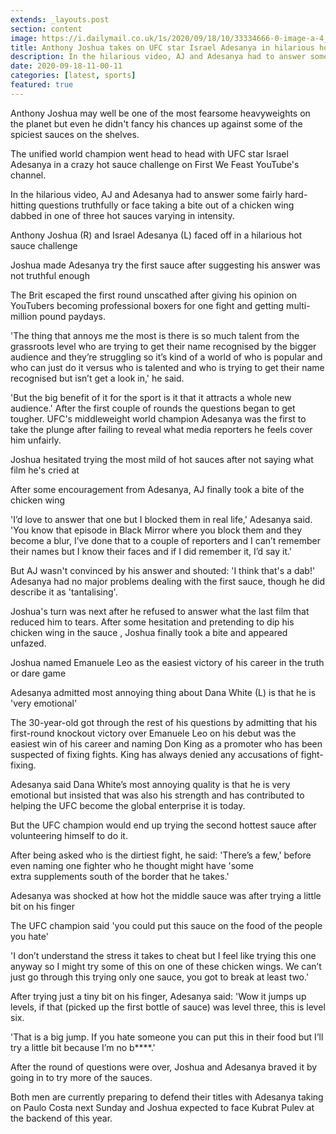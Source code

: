 ```yaml
---
extends: _layouts.post
section: content
image: https://i.dailymail.co.uk/1s/2020/09/18/10/33334666-0-image-a-4_1600420716706.jpg 
title: Anthony Joshua takes on UFC star Israel Adesanya in hilarious hot sauce challenge 
description: In the hilarious video, AJ and Adesanya had to answer some fairly hard-hitting questions truthfully or face taking a bite out of a chicken wing dabbed in one of three hot sauces varying in intensity. 
date: 2020-09-18-11-00-11 
categories: [latest, sports] 
featured: true 
--- 
```

Anthony Joshua may well be one of the most fearsome heavyweights on the planet but even he didn't fancy his chances up against some of the spiciest sauces on the shelves.

The unified world champion went head to head with UFC star Israel Adesanya in a crazy hot sauce challenge on First We Feast YouTube's channel.

In the hilarious video, AJ and Adesanya had to answer some fairly hard-hitting questions truthfully or face taking a bite out of a chicken wing dabbed in one of three hot sauces varying in intensity. 

Anthony Joshua (R) and Israel Adesanya (L) faced off in a hilarious hot sauce challenge

Joshua made Adesanya try the first sauce after suggesting his answer was not truthful enough

The Brit escaped the first round unscathed after giving his opinion on YouTubers becoming professional boxers for one fight and getting multi-million pound paydays. 

'The thing that annoys me the most is there is so much talent from the grassroots level who are trying to get their name recognised by the bigger audience and they’re struggling so it’s kind of a world of who is popular and who can just do it versus who is talented and who is trying to get their name recognised but isn’t get a look in,' he said.

'But the big benefit of it for the sport is it that it attracts a whole new audience.' After the first couple of rounds the questions began to get tougher. UFC's middleweight world champion Adesanya was the first to take the plunge after failing to reveal what media reporters he feels cover him unfairly.

Joshua hesitated trying the most mild of hot sauces after not saying what film he's cried at

After some encouragement from Adesanya, AJ finally took a bite of the chicken wing

'I’d love to answer that one but I blocked them in real life,' Adesanya said. 'You know that episode in Black Mirror where you block them and they become a blur, I’ve done that to a couple of reporters and I can’t remember their names but I know their faces and if I did remember it, I’d say it.'

But AJ wasn't convinced by his answer and shouted: 'I think that's a dab!' Adesanya had no major problems dealing with the first sauce, though he did describe it as 'tantalising'.

Joshua's turn was next after he refused to answer what the last film that reduced him to tears. After some hesitation and pretending to dip his chicken wing in the sauce , Joshua finally took a bite and appeared unfazed. 

Joshua named Emanuele Leo as the easiest victory of his career in the truth or dare game

Adesanya admitted most annoying thing about Dana White (L) is that he is 'very emotional'

The 30-year-old got through the rest of his questions by admitting that his first-round knockout victory over Emanuele Leo on his debut was the easiest win of his career and naming Don King as a promoter who has been suspected of fixing fights. King has always denied any accusations of fight-fixing.

Adesanya said Dana White’s most annoying quality is that he is very emotional but insisted that was also his strength and has contributed to helping the UFC become the global enterprise it is today. 

But the UFC champion would end up trying the second hottest sauce after volunteering himself to do it.  

After being asked who is the dirtiest fight, he said: 'There’s a few,' before even naming one fighter who he thought might have 'some extra supplements south of the border that he takes.' 

Adesanya was shocked at how hot the middle sauce was after trying a little bit on his finger

The UFC champion said 'you could put this sauce on the food of the people you hate'

'I don’t understand the stress it takes to cheat but I feel like trying this one anyway so I might try some of this on one of these chicken wings. We can’t just go through this trying only one sauce, you got to break at least two.'

After trying just a tiny bit on his finger, Adesanya said: 'Wow it jumps up levels, if that (picked up the first bottle of sauce) was level three, this is level six. 

'That is a big jump. If you hate someone you can put this in their food but I’ll try a little bit because I’m no b****.' 

After the round of questions were over, Joshua and Adesanya braved it by going in to try more of the sauces. 

Both men are currently preparing to defend their titles with Adesanya taking on Paulo Costa next Sunday and Joshua expected to face Kubrat Pulev at the backend of this year.

